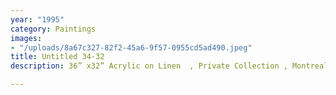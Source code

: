 ```yaml
---
year: "1995"
category: Paintings
images:
- "/uploads/8a67c327-82f2-45a6-9f57-0955cd5ad490.jpeg"
title: Untitled 34-32
description: 36” x32” Acrylic on Linen  , Private Collection , Montreal Quebec

---
```

